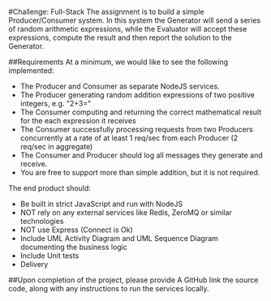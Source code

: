 #Challenge: Full-Stack
The assignment is to build a simple Producer/Consumer system. In this system the Generator will send a series of random arithmetic expressions, while the Evaluator will accept these expressions, compute the result and then report the solution to the Generator.

##Requirements
At a minimum, we would like to see the following implemented:

- The Producer and Consumer as separate NodeJS services.
- The Producer generating random addition expressions of two positive integers, e.g. "2+3="
- The Consumer computing and returning the correct mathematical result for the each expression it receives
- The Consumer successfully processing requests from two Producers concurrently at a rate of at least 1 req/sec from each Producer (2 req/sec in aggregate)
- The Consumer and Producer should log all messages they generate and receive.
- You are free to support more than simple addition, but it is not required.

The end product should:

- Be built in strict JavaScript and run with NodeJS
- NOT rely on any external services like Redis, ZeroMQ or similar technologies
- NOT use Express (Connect is Ok)
- Include UML Activity Diagram and UML Sequence Diagram documenting the business logic
- Include Unit tests
- Delivery

##Upon completion of the project, please provide
A GitHub link the source code, along with any instructions to run the services locally.
